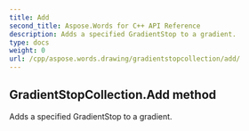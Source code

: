 ```yaml
---
title: Add
second_title: Aspose.Words for C++ API Reference
description: Adds a specified GradientStop to a gradient. 
type: docs
weight: 0
url: /cpp/aspose.words.drawing/gradientstopcollection/add/
---
```

## GradientStopCollection.Add method


Adds a specified GradientStop to a gradient. 

